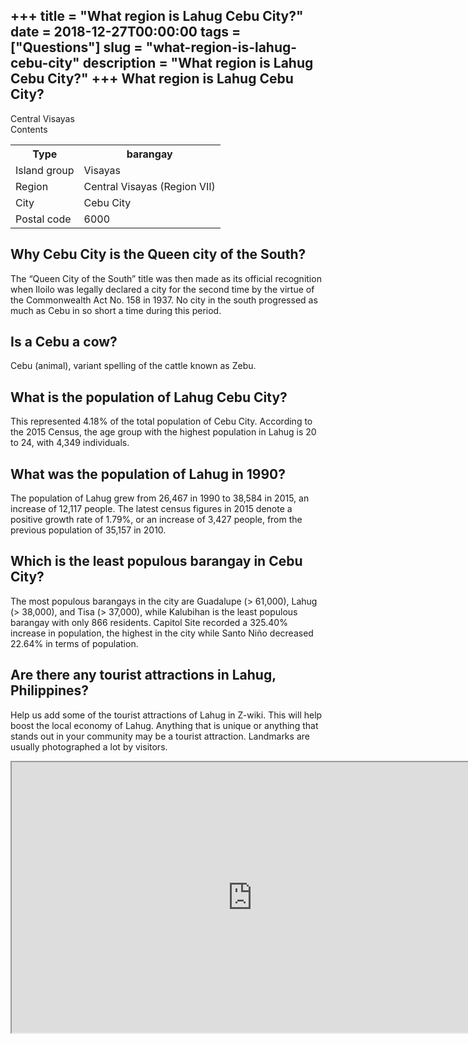 +++
title = "What region is Lahug Cebu City?"
date = 2018-12-27T00:00:00
tags = ["Questions"]
slug = "what-region-is-lahug-cebu-city"
description = "What region is Lahug Cebu City?"
+++
What region is Lahug Cebu City?
-------------------------------

Central Visayas  
Contents

<table><tr><th>Type</th><th>barangay</th></tr><tr><td>Island group</td><td>Visayas</td></tr><tr><td>Region</td><td>Central Visayas (Region VII)</td></tr><tr><td>City</td><td>Cebu City</td></tr><tr><td>Postal code</td><td>6000</td></tr></table>

Why Cebu City is the Queen city of the South?
---------------------------------------------

The “Queen City of the South” title was then made as its official recognition when Iloilo was legally declared a city for the second time by the virtue of the Commonwealth Act No. 158 in 1937. No city in the south progressed as much as Cebu in so short a time during this period.

Is a Cebu a cow?
----------------

Cebu (animal), variant spelling of the cattle known as Zebu.

What is the population of Lahug Cebu City?
------------------------------------------

This represented 4.18% of the total population of Cebu City. According to the 2015 Census, the age group with the highest population in Lahug is 20 to 24, with 4,349 individuals.

What was the population of Lahug in 1990?
-----------------------------------------

The population of Lahug grew from 26,467 in 1990 to 38,584 in 2015, an increase of 12,117 people. The latest census figures in 2015 denote a positive growth rate of 1.79%, or an increase of 3,427 people, from the previous population of 35,157 in 2010.

Which is the least populous barangay in Cebu City?
--------------------------------------------------

The most populous barangays in the city are Guadalupe (&gt; 61,000), Lahug (&gt; 38,000), and Tisa (&gt; 37,000), while Kalubihan is the least populous barangay with only 866 residents. Capitol Site recorded a 325.40% increase in population, the highest in the city while Santo Niño decreased 22.64% in terms of population.

Are there any tourist attractions in Lahug, Philippines?
--------------------------------------------------------

Help us add some of the tourist attractions of Lahug in Z-wiki. This will help boost the local economy of Lahug. Anything that is unique or anything that stands out in your community may be a tourist attraction. Landmarks are usually photographed a lot by visitors.

<iframe allow="accelerometer; autoplay; clipboard-write; encrypted-media; gyroscope; picture-in-picture" allowfullscreen="" class="__youtube_prefs__  epyt-is-override  no-lazyload" data-no-lazy="1" data-origheight="433" data-origwidth="770" data-skipgform_ajax_framebjll="" height="433" id="_ytid_68567" loading="lazy" src="https://www.youtube.com/embed/IaYrKMpjwmI?enablejsapi=1&autoplay=0&cc_load_policy=0&cc_lang_pref=&iv_load_policy=1&loop=0&modestbranding=0&rel=1&fs=1&playsinline=0&autohide=2&theme=dark&color=red&controls=1&" title="YouTube player" width="770"></iframe>